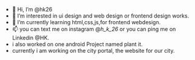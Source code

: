 - 👋 Hi, I’m @hk26
- 👀 I’m interested in ui design and web design or frontend design works.
- 🌱 I’m currently learning html,css,js,for frontend webdesign.  
- 📫 you can text me on instagram @_h_k_26_ or you can ping me on Linkedin @HK.
- i also worked on one android Project named plant it.
- currently i am working on the city portal, the website for our city. 
<!---
hk26/hk26 is a ✨ special ✨ repository because its `README.md` (this file) appears on your GitHub profile.
You can click the Preview link to take a look at your changes.
--->
